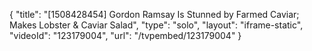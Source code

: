 {
    "title": "[1508428454] Gordon Ramsay Is Stunned by Farmed Caviar; Makes Lobster & Caviar Salad",
    "type": "solo",
    "layout": "iframe-static",
    "videoId": "123179004",
    "url": "\/tvpembed\/123179004"
}
